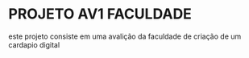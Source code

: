 # PROJETO AV1 FACULDADE
 este projeto consiste em uma avalição da faculdade de criação de um cardapio digital 
